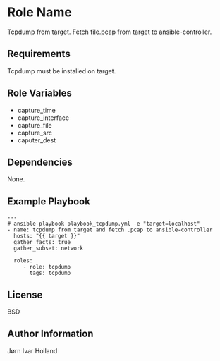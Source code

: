 Role Name
=========

Tcpdump from target. Fetch file.pcap from target to ansible-controller.

Requirements
------------

Tcpdump must be installed on target.

Role Variables
--------------

- capture\_time
- capture\_interface
- capture\_file
- capture\_src
- caputer\_dest

Dependencies
------------

None.

Example Playbook
----------------

    ---
    # ansible-playbook playbook_tcpdump.yml -e "target=localhost"
    - name: tcpdump from target and fetch .pcap to ansible-controller
      hosts: "{{ target }}"
      gather_facts: true
      gather_subset: network

      roles:
         - role: tcpdump
           tags: tcpdump

License
-------

BSD

Author Information
------------------

Jørn Ivar Holland
